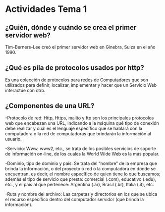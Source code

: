 # Actividades Tema 1
## ¿Quién, dónde y cuándo se crea el primer servidor web?
Tim-Berners-Lee creó el primer servidor web en Ginebra, Suiza en el año 1990.
## ¿Qué es pila de protocolos usados por http?
Es una colección de protocolos para redes de Computadores que son utilizados para definir, 
localizar, implementar y hacer que un Servicio Web interactúe con otro.
## ¿Componentes de una URL?

-Protocolo de red: Http, Https, mailto y ftp son los principales protocolos web que encabezan una URL, indicando a la máquina qué tipo de conexión debe realizar y cuál es el lenguaje específico que se hablará con la computadora o la red de computadoras que brindarán la información al usuario.

-Servicio: Www, www2, etc., se trata de los posibles servicios de soporte de información on-line, de los cuales la World Wide Web es la más popular.

-Dominio, tipo de dominio y país: Se trata del “nombre” de la empresa que brinda la información, o del proyecto o red o la computadora en donde se encuentran, es decir, el nombre específico de quien tiene lo que buscamos; además el tipo de servicio que presta: comercial (.com), educativo (.edu), etc., y el país al que pertenece: Argentina (.ar), Brasil (.br), Italia (.it), etc.

-Ruta y nombre del archivo: Las carpetas y directorios en los que se ubica el recurso específico dentro del computador servidor (que brinda la información).

